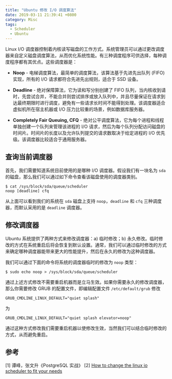 ```yaml
---
title: "Ubuntu 修改 I/O 调度算法"
date: 2019-03-11 21:39:41 +0800
category: Misc
tags:
  - Scheduler
  - Ubuntu
---
```


Linux I/O 调度器控制着内核读写磁盘的工作方式。系统管理员可以通过更改调度器来自定义磁盘调度算法，从而优化系统性能。有三种调度程序可供选择，每种调度程序都有其优点。这些调度器是：

* __Noop__ - 电梯调度算法，最简单的调度算法，该算法基于先进先出队列 (FIFO) 实现，所有的 I/O 请求都符合先进先出规则，适合于 SSD 设备。

* __Deadline__ - 绝对保障算法，它为读和写分别创建了 FIFO 队列，当内核收到请时，先尝试合并，不能合并则尝试排序或放入队列中，并且尽量保证在请求到达最终期限时进行调度，避免有一些请求长时间不能得到处理。该调度器适合虚拟机所在宿主机器或 I/O 压力比较重的场景，例如数据库服务器。

* __Completely Fair Queuing, CFQ__ - 绝对公平调度算法，它为每个进程和线程单独创建一个队列来管理该进程的 I/O 请求，然后为每个队列分配访问磁盘的时间片。时间片的长度以及允许队列提交的请求数取决于给定进程的 I/O 优先级。该调度器比较适合于通用服务器。

<!-- more -->

## 查询当前调度器

首先，我们需要知道系统目前使用的是哪种 I/O 调度器。假设我们有一块名为 `sda` 的磁盘，那么我们可以通过如下命令查看该磁盘使用的调度器类别。

``` shell
$ cat /sys/block/sda/queue/scheduler
noop [deadline] cfq
```

从上面可以看到我们的系统在 `sda` 磁盘上支持 `noop`，`deadline` 和 `cfq` 三种调度器，而默认采用的是 `deadline` 调度器。

## 修改调度器

Ubuntu 系统提供了两种方式来修改调度器：a) 临时修改；b) 永久修改。临时修改的方式在系统重启后将会恢复到默认设置。通常，我们可以通过临时修改的方式来确定哪种调度器能带来更大的性能提升，然后在永久的修改为这种调度器。

我们可以通过下面的命令将系统的调度器临时的修改为 `noop` 类型：

``` shell
$ sudo echo noop > /sys/block/sda/queue/scheduler
```

通过上述方式修改不需要重启机器而是立马生效。如果你需要永久的修改调度器，那么你需要修改 GRUB 的配置文件，即编辑配置文件 `/etc/default/grub` 修改

```
GRUB_CMDLINE_LINUX_DEFAULT="quiet splash"
```

为

```
GRUB_CMDLINE_LINUX_DEFAULT="quiet splash elevator=noop"
```

通过这种方式修改我们需要重启机器以使修改生效，当然我们可以结合临时修改的方式，从而避免重启。

## 参考

[1] 谭峰，张文升《PostgreSQL 实战》
[2] [How to change the linux io scheduler to fit your needs](https://www.techrepublic.com/article/how-to-change-the-linux-io-scheduler-to-fit-your-needs/)
